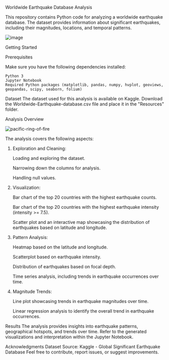 Worldwide Earthquake Database Analysis

This repository contains Python code for analyzing a worldwide earthquake database. The dataset provides information about significant earthquakes, including their magnitudes, locations, and temporal patterns.

![image](https://github.com/Ngot97/Project-1/assets/150645979/35eb3f19-c4c7-4d21-bf8b-eee9a6813975)

Getting Started

Prerequisites

Make sure you have the following dependencies installed:

	Python 3
	Jupyter Notebook
	Required Python packages (matplotlib, pandas, numpy, hvplot, geoviews, geopandas, scipy, seaborn, folium)

Dataset
The dataset used for this analysis is available on Kaggle. 
Download the Worldwide-Earthquake-database.csv file and place it in the "Resources" folder.

Analysis Overview

![pacific-ring-of-fire](https://github.com/Ngot97/Project-1/assets/150645979/814b6be3-06ce-482b-964b-d166ccdd2c1e)

The analysis covers the following aspects:

1. Exploration and Cleaning:
   
	Loading and exploring the dataset.

	Narrowing down the columns for analysis.
	
 	Handling null values.

2. Visualization:
   
	Bar chart of the top 20 countries with the highest earthquake counts.
	
 	Bar chart of the top 20 countries with the highest earthquake intensity (intensity >= 7.5).
	
 	Scatter plot and an interactive map showcasing the distribution of earthquakes based on latitude and longitude.

3. Pattern Analysis:
	
	Heatmap based on the latitude and longitude.
	
 	Scatterplot based on earthquake intensity.
	
 	Distribution of earthquakes based on focal depth.
	
	Time series analysis, including trends in earthquake occurrences over time.

4. Magnitude Trends:
	
 	Line plot showcasing trends in earthquake magnitudes over time.
	
 	Linear regression analysis to identify the overall trend in earthquake occurrences.

Results
The analysis provides insights into earthquake patterns, geographical hotspots, and trends over time. Refer to the generated visualizations and interpretation within the Jupyter Notebook.


Acknowledgments
Dataset Source: Kaggle - Global Significant Earthquake Database
Feel free to contribute, report issues, or suggest improvements.
